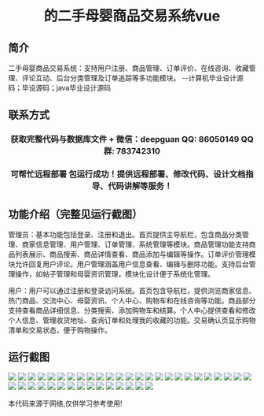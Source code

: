 <p><h1 align="center">的二手母婴商品交易系统vue</h1></p>

## 简介
二手母婴商品交易系统：支持用户注册、商品管理、订单评价、在线咨询、收藏管理、评论互动、后台分类管理及订单追踪等多功能模块。    --计算机毕业设计源码；毕设源码；java毕业设计源码


## 联系方式
<p><h3 align="center">获取完整代码与数据库文件 + 微信：deepguan QQ: 86050149 QQ群: 783742310</h3></p>
<p><h3 align="center">可帮忙远程部署 包运行成功！提供远程部署、修改代码、设计文档指导、代码讲解等服务！</h3></p>

## 功能介绍（完整见运行截图）
管理员：基本功能包括登录、注册和退出。首页提供主导航栏，包含商品分类管理、商家信息管理、用户管理、订单管理、系统管理等模块。商品管理功能支持商品列表展示、商品搜索、商品详情查看、商品添加与编辑等操作。订单评价管理模块允许回复用户评论。用户管理涵盖用户信息查看、编辑与删除功能。支持后台管理操作，如帖子管理和母婴资讯管理，模块化设计便于系统化管理。

用户：用户可以通过注册和登录访问系统。首页包含导航栏，提供浏览商家信息、热门商品、交流中心、母婴资讯、个人中心、购物车和在线咨询等功能。商品部分支持查看商品详细信息、分类搜索、添加购物车和结算。个人中心提供查看和修改个人信息、管理收货地址、查询订单和处理我的收藏的功能。交易确认页显示购物清单和交易状态，便于购物操作。


## 运行截图
![](img/001.jpg)
![](img/002.jpg)
![](img/003.jpg)
![](img/004.jpg)
![](img/005.jpg)
![](img/006.jpg)
![](img/007.jpg)
![](img/008.jpg)
![](img/009.jpg)
![](img/010.jpg)
![](img/011.jpg)
![](img/012.jpg)
![](img/013.jpg)
![](img/014.jpg)
![](img/015.jpg)
![](img/016.jpg)
![](img/017.jpg)
![](img/018.jpg)
![](img/019.jpg)
![](img/020.jpg)
![](img/021.jpg)
![](img/022.jpg)
![](img/023.jpg)
![](img/024.jpg)
![](img/025.jpg)
![](img/026.jpg)
![](img/027.jpg)
![](img/028.jpg)
![](img/029.jpg)
![](img/030.jpg)
![](img/031.jpg)
![](img/032.jpg)
![](img/033.jpg)
![](img/034.jpg)
![](img/035.jpg)
![](img/036.jpg)
![](img/037.jpg)
![](img/038.jpg)
![](img/039.jpg)
![](img/040.jpg)

<p>本代码来源于网络,仅供学习参考使用!</p>
